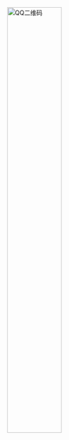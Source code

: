 

<img src="https://basic-0807.oss-cn-beijing.aliyuncs.com/me/qq-qrcode.jpg" alt="QQ二维码" style="width:50%;">
